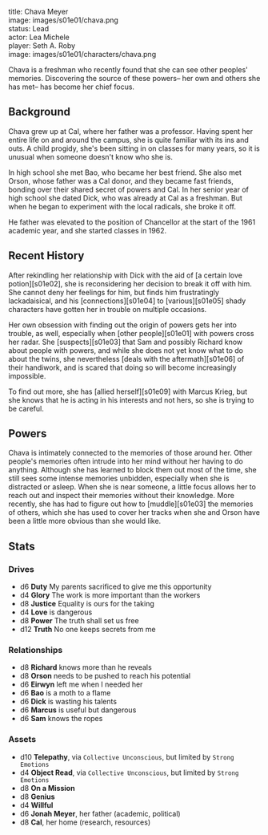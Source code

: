 title: Chava Meyer  
image: images/s01e01/chava.png  
status: Lead  
actor: Lea Michele  
player: Seth A. Roby  
image: images/s01e01/characters/chava.png  

Chava is a freshman who recently found that she can see other peoples' memories. Discovering the source of these powers– her own and others she has met– has become her chief focus.

## Background

Chava grew up at Cal, where her father was a professor. Having spent her entire life on and around the campus, she is quite familiar with its ins and outs. A child progidy, she's been sitting in on classes for many years, so it is unusual when someone doesn't know who she is.

In high school she met Bao, who became her best friend. She also met Orson, whose father was a Cal donor, and they became fast friends, bonding over their shared secret of powers and Cal. In her senior year of high school she dated Dick, who was already at Cal as a freshman. But when he began to experiment with the local radicals, she broke it off.

He father was elevated to the position of Chancellor at the start of the 1961 academic year, and she started classes in 1962.

## Recent History

After rekindling her relationship with Dick with the aid of [a certain love potion][s01e02], she is reconsidering her decision to break it off with him. She cannot deny her feelings for him, but finds him frustratingly lackadaisical, and his [connections][s01e04] to [various][s01e05] shady characters have gotten her in trouble on multiple occasions.

Her own obsession with finding out the origin of powers gets her into trouble, as well, especially when [other people][s01e01] with powers cross her radar. She [suspects][s01e03] that Sam and possibly Richard know about people with powers, and while she does not yet know what to do about the twins, she nevertheless [deals with the aftermath][s01e06] of their handiwork, and is scared that doing so will become increasingly impossible.

To find out more, she has [allied herself][s01e09] with Marcus Krieg, but she knows that he is acting in his interests and not hers, so she is trying to be careful.

## Powers

Chava is intimately connected to the memories of those around her. Other people's memories often intrude into her mind without her having to do anything. Although she has learned to block them out most of the time, she still sees some intense memories unbidden, especially when she is distracted or asleep. When she is near someone, a little focus allows her to reach out and inspect their memories without their knowledge. More recently, she has had to figure out how to [muddle][s01e03] the memories of others, which she has used to cover her tracks when she and Orson have been a little more obvious than she would like.

## Stats

### Drives

* d6 **Duty** My parents sacrificed to give me this opportunity
* d4 **Glory** The work is more important than the workers
* d8 **Justice** Equality is ours for the taking
* d4 **Love** is dangerous
* d8 **Power** The truth shall set us free
* d12 **Truth** No one keeps secrets from me

### Relationships

* d8 **Richard** knows more than he reveals
* d8 **Orson** needs to be pushed to reach his potential
* d6 **Eirwyn** left me when I needed her
* d6 **Bao** is a moth to a flame
* d6 **Dick** is wasting his talents
* d6 **Marcus** is useful but dangerous
* d6 **Sam** knows the ropes

### Assets

* d10 **Telepathy**, via `Collective Unconscious`, but limited by `Strong Emotions`
* d4 **Object Read**, via `Collective Unconscious`, but limited by `Strong Emotions`
* d8 **On a Mission**
* d8 **Genius**
* d4 **Willful**
* d6 **Jonah Meyer**, her father (academic, political)
* d8 **Cal**, her home (research, resources)
